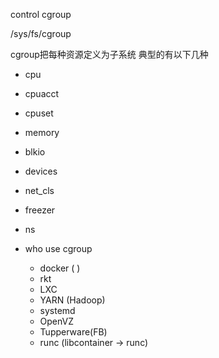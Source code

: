 control cgroup

/sys/fs/cgroup

cgroup把每种资源定义为子系统 典型的有以下几种
+ cpu
+ cpuacct
+ cpuset
+ memory
+ blkio
+ devices
+ net_cls
+ freezer
+ ns 

+ who use cgroup
  + docker ( )
  + rkt
  + LXC
  + YARN (Hadoop)
  + systemd
  + OpenVZ
  + Tupperware(FB) 
  + runc (libcontainer -> runc)
